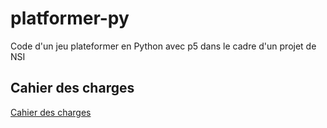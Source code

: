 # platformer-py

Code d'un jeu plateformer en Python avec p5 dans le cadre d'un projet de NSI

## Cahier des charges

[Cahier des charges](./cdc.md)